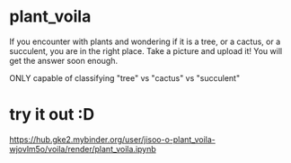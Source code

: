 # plant_voila

If you encounter with plants and wondering if it is a tree, or a cactus, or a succulent, you are in the right place. 
Take a picture and upload it!
You will get the answer soon enough.

ONLY capable of classifying "tree" vs "cactus" vs "succulent"


# try it out :D

https://hub.gke2.mybinder.org/user/jisoo-o-plant_voila-wjovlm5o/voila/render/plant_voila.ipynb
